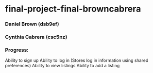 # final-project-final-browncabrera   

### Daniel Brown (dsb9ef)
### Cynthia Cabrera (csc5nz)


### Progress:   
Ability to sign up 
Ability to log in
(Stores log in information using shared preferences)
Ability to view listings
Ability to add a listing
